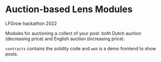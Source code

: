 # Auction-based Lens Modules

LFGrow hackathon 2022

Modules for auctioning a collect of your post: both Dutch auction (decreasing price) and English auction (increasing price).

`contracts` contains the solidity code and `web` is a demo frontend to show posts.
